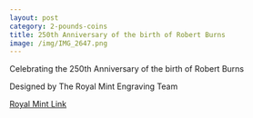 ```yaml
---
layout: post
category: 2-pounds-coins
title: 250th Anniversary of the birth of Robert Burns
image: /img/IMG_2647.png
---
```


Celebrating the 250th Anniversary of the birth of Robert Burns

Designed by The Royal Mint Engraving Team

[Royal Mint Link](http://www.royalmint.com/discover/uk-coins/coin-design-and-specifications/two-pound-coin/2009-robert-burns)

